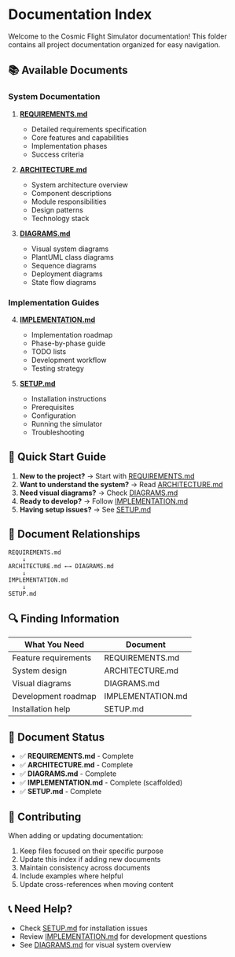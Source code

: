 # Documentation Index

Welcome to the Cosmic Flight Simulator documentation! This folder contains all project documentation organized for easy navigation.

## 📚 Available Documents

### System Documentation

1. **[REQUIREMENTS.md](REQUIREMENTS.md)** 
   - Detailed requirements specification
   - Core features and capabilities
   - Implementation phases
   - Success criteria

2. **[ARCHITECTURE.md](ARCHITECTURE.md)**
   - System architecture overview
   - Component descriptions
   - Module responsibilities
   - Design patterns
   - Technology stack

3. **[DIAGRAMS.md](DIAGRAMS.md)**
   - Visual system diagrams
   - PlantUML class diagrams
   - Sequence diagrams
   - Deployment diagrams
   - State flow diagrams

### Implementation Guides

4. **[IMPLEMENTATION.md](../IMPLEMENTATION.md)**
   - Implementation roadmap
   - Phase-by-phase guide
   - TODO lists
   - Development workflow
   - Testing strategy

5. **[SETUP.md](SETUP.md)**
   - Installation instructions
   - Prerequisites
   - Configuration
   - Running the simulator
   - Troubleshooting

## 🎯 Quick Start Guide

1. **New to the project?** → Start with [REQUIREMENTS.md](REQUIREMENTS.md)
2. **Want to understand the system?** → Read [ARCHITECTURE.md](ARCHITECTURE.md)
3. **Need visual diagrams?** → Check [DIAGRAMS.md](DIAGRAMS.md)
4. **Ready to develop?** → Follow [IMPLEMENTATION.md](../IMPLEMENTATION.md)
5. **Having setup issues?** → See [SETUP.md](SETUP.md)

## 📖 Document Relationships

```
REQUIREMENTS.md
    ↓
ARCHITECTURE.md ←→ DIAGRAMS.md
    ↓
IMPLEMENTATION.md
    ↓
SETUP.md
```

## 🔍 Finding Information

| What You Need | Document |
|---------------|----------|
| Feature requirements | REQUIREMENTS.md |
| System design | ARCHITECTURE.md |
| Visual diagrams | DIAGRAMS.md |
| Development roadmap | IMPLEMENTATION.md |
| Installation help | SETUP.md |

## 📝 Document Status

- ✅ **REQUIREMENTS.md** - Complete
- ✅ **ARCHITECTURE.md** - Complete
- ✅ **DIAGRAMS.md** - Complete
- ✅ **IMPLEMENTATION.md** - Complete (scaffolded)
- ✅ **SETUP.md** - Complete

## 🤝 Contributing

When adding or updating documentation:
1. Keep files focused on their specific purpose
2. Update this index if adding new documents
3. Maintain consistency across documents
4. Include examples where helpful
5. Update cross-references when moving content

## 📞 Need Help?

- Check [SETUP.md](SETUP.md) for installation issues
- Review [IMPLEMENTATION.md](../IMPLEMENTATION.md) for development questions
- See [DIAGRAMS.md](DIAGRAMS.md) for visual system overview
